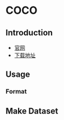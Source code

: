 # COCO

## Introduction

- [官网](https://cocodataset.org/#home)
- [下载地址](https://cocodataset.org/#download)

## Usage

### Format

## Make Dataset
